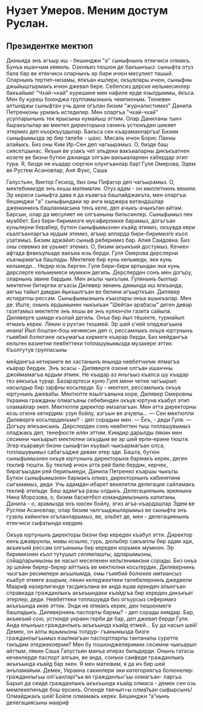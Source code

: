 # Нузет Умеров. Меним достум Руслан.
## Президентке мектюп

  Дюньяда энъ агъыр иш - бешинджи "а" сыныфнынъ етекчиси олмакъ. Бунъа ишанчым кямиль. Озюнъиз тюшюн де бакъынъыз: сыныфта отуз бала бар 
ве етекчиси оларнынъ эр бири ичюн месулиет ташый. Оларнынъ тертип-низамы, япкъан ишлери, окъувлары ичюн, сыныфны джыйыштырмакъ ичюн джевап
бере. Себепсиз дерске кельмесинлер бакъайым! "Чхай-чхай" курешине мен нафиле ерде язылдыммы, ёкъса. Мен бу куреш боюнджа группамызнынъ
чемпионым. Тюневин алтынджы сыныфтан учь дане огълан бизим "журналистимиз" Данила Петренконы урмакъ истедилер. Мен оларгъа "чхай-чхай"
усулларынынъ тек ярысыны нумайыш эттим. Олар Даниланы тынч быракътылар ве мектеп директорына сенинъ устюнъден шикяет этермиз деп
къоркъуздылар. Бакъса сен къараманларгъа! 
  Бизим сыныфымызда эр бир талебе - шахс. Мисаль ичюн Борис Пакны алайыкъ. Биз оны Ким Ир-Сен деп чагъырамыз. О, бизде баш сиясетшынас.
Якъын ве узакъ чет эльдеки вакъиаларны дикъкъатнен козете ве бизни бутюн джианда олгъан вакъиаларнен хабердар этип тура. Я, бизде не 
къадар сюргюн олунгъанлар бар! Гуля Омерова, Эдем ве Рустем Асановлар, Аня Фукс, Саша 



Галустьян, Виктор Гесиод, биз оны Пифагор деп чагъырамыз. О, мектебимизде энъ яхшы математик. Отуз адам - он миллетнинъ векили. Эр 
кереси сыиыфта дава я да къавгъа башлайджакъта, мен оларгъа: бешинджи "а" сыныфындаки эр анги маджера ватандашлар дженкининъ 
башланмасына тенъ келе, деп ачыкъ-ачыкътан айтам. Барсын, олар да месулиет не олгъаныны бильсинлер.
  Сыныфымыз пек муаббет. Биз бири-биримизге мусафирликке барамыз, догъгъан куньлерни берабер, бутюн сыныфымызнен къайд этемиз, окъувда
кери къалгъанларгъа ярдым этемиз, агъыр алларда бири-биримизге къол узатамыз. Бизим аджайип сыныф реберимиз бар. Алия Саидовна. Биз оны
севемиз ве урьмет этемиз. О, бизим акъикъий достумыз. 
  Кечкен афтада февкъульаде вакъиа юзь берди. Гуля Омерова дерслерни къачырмагъа
башлады. Мектепке бир кунь кельмеди, эки кунь кельмеди... Недир юзь берген. Гуля бири-бири артындан эки кунь дерслерге кельмемеси мумкюн
дегиль. Дерслерден сонъ мен догъру, оларнынъ эвине бардым. Мен акълы чыкътым. Гулянынъ былтыр мектепни битиргеи агъасы Дилявер эвнинъ
дамында иш япкъанда, аягъы тайып дамдан йыкъылгъан ве белини агъырткъан. 
  Дилявер истидатлы рессам. Сыныфымызнынъ къызлары онъа ашыкъалар. Мен де. Иште, онынъ ярдымынен чыкъкъан "Шейтан арабасы" деген дивар
газетамыз мектепте энъ яхшы ве энъ кулюнчли газета сайыла. Диляверге шимди къолай дегиль. Онъа бир йыл тёшекте, турмайып ятмакъ керек.
Лякин о рухтан тюшмей. Эр шей о'кей оладжагъына инана! Йыл боштан-бош кечмесин деп о, рессамлыкъ окъув юртунынъ гъиябий болюгине окъумагъа
кирмеге къарар берди. 
  Биз мейдангъа кельген вазиетни певбеттеки топлашувымызда музакере эттик. Къолтутув группасыны
  
  
мейдангъа кетирмеге ве хастанынъ янында невбетчилик япмагъа къарар бердик. Энъ эсасы - Диляверге озюне олгъан ишанчны
джоймамагъа ярдым этмек. He къадар аз янъгъыз къалса шу къадар тез аякъкъа турар. 
  Базарэртеси куню Гуля мени четке чагъырып насылдыр бир зарфны косьтерди. Бу - мектюп, рессамлыкъ окъув юртунынъ джевабы. Мектюпте
язылгъанына коре, Дилявер Омеровны Украина гражданы олмагъаны себебинден окъув юртуна къабул этип оламайлар экеп. Мектюппи директор
имзалагъан. Мен атта директорны козь огюне кетирдим: узун бойлу, азгъын ве ачувлы...
— Сен мектюппи Диляверге косьтердинъми? - деп сорадым мен.
— Ёкъ, - деди Гуля.
— Догъру япкъансынъ.
  Дерслерден сонъ невбеттен тыш топлашувымыз оладжакъ деп, тенефюсте илян эттим. Кимдир дарылды лякин мен сесимни чыкъарып мектюпни
окъудым ве эр шей ерли-ерине тюшти. Эгер къаравул бизни сыныфтан къувып чыкъармагъан олса, топлашувымыз сабагъадже девам этер эди. 
Башта, бутюн сыныфымызнен окъув юртунынъ директорына бармакъ керек, деген теклиф тюшти. Бу теклиф ичюн атта рей биле бердик, керчек,
бирагъыздан рей берильмеди, Данила Петренко къаршы чыкъты. Бутюн сыныфымызнен бармакъ олмаз, директорнынъ кабинетине сыгъмамыз, деди.
Учь адамдан ибарет векялетли делегация сайламакъ теклиф этильди. Беш адамгъа разы олдыкъ. Делегацияныиъ эркянына Нина Морозова, 
о, бизим баскетбол командамызнынъ капитаны, Данила - о, арамызда энъ юксек бойлу, эгиз агъа-къардашлар Эдем ве Рустем Асановлар, олар
бизим чалгъыджыларымыз ве сыныфта энъ гузель кийингеи огъланларымыз, ве, эльбет де, мен - делегациянынъ етекчиси сыфатында кирдим.



  Окъув юртунынъ директоры бизни бир кереден къабул этти. Директор кенъ джаврунлы, мавы козьлю, гурь, дюльбер сакъаллы бир адам эди,
акъикъий рессам олгъаныны бир кереден корьмек мумкюн. Эр биримизнен къол тутушып селямлашты, адларымызны, сойадларымызны ве насыл
меселенен кельгенимизни сорады. 
  Биз онъа эр шейни бирер-бирер айттыкъ ве мектюпни косьтердик. Дилявернинъ чызгъан ресимлери акъылымда, омы гъиябий болюкке
имтиансыз къабул этмеге азырым, лякин келеджектеки талебелернинъ джедвели Маариф назирлигинде тасдикълана ве анда яшав еринден
алынгъан справкада гражданлыкъ акъкъындаки къайдгъа бир кереден дикъкъат этерлер, деди.
Невбеттеки топлашувда биз огъурсыз сеферимиз акъкъында икяе эттик. Энди не япмакъ керек, ден тюшюнмеге башладыкъ. Дилявернинъ паспорты
бармы? - деп сорады кимдир. Бар, акъикъий сою, устюнде украин герби де бар, деп джевап берди Гуля. Анда ялынъыз гражданлыкъ акъкъында къайд етмей...
Бу да насыл шей! Демек, он алты яшымызны толдур- гъанымызда
бизге гражданлыгъымыз язылмагъан паспортларпы тантаналы суретте
такъдим этеджеклерми? Мен бу пошюнджелеримни сесимни чыкъарып
айттым, лякин Саша Галустьян манъа итираз бильдирди. Онынъ
гатасы кеченлерде паспорт алгьан, ве анда, сонъки саифеде
гражданлыкъ акъкъында къайд бар экен.
Я мен матювим, я да ич бир шей анъламайым. Демек, Украина
сакинлери эки категориягъа болюнелер: гражданлыгьы
олі&#39;ьанларі^ьа ве гражданльн&#39;ъы олмагъан- ларгьа. Барып да сеиде
гражданлыкъ акъкъында къайд олмаса - демек сен озь мемлекетинъде
бош ерсинъ. Огюнде таячып&gt;ы олма1ъан сыфырсынъ! Олмайджакъ шей!
Бойле олмамакъ керек.
Бешинджи “а”нынъ делегациясыны маариф



